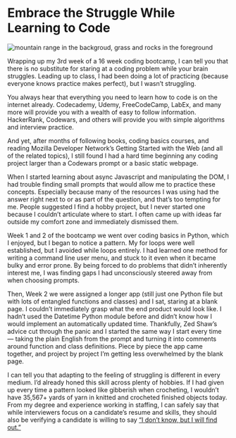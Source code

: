 # Embrace the Struggle While Learning to Code

![mountain range in the backgroud, grass and rocks in the foreground](https://images.abbeyperini.com/embrace/cover.webp)

Wrapping up my 3rd week of a 16 week coding bootcamp, I can tell you that there is no substitute for staring at a coding problem while your brain struggles. Leading up to class, I had been doing a lot of practicing (because everyone knows practice makes perfect), but I wasn’t struggling.

You always hear that everything you need to learn how to code is on the internet already. Codecademy, Udemy, FreeCodeCamp, LabEx, and many more will provide you with a wealth of easy to follow information. HackerRank, Codewars, and others will provide you with simple algorithms and interview practice.

And yet, after months of following books, coding basics courses, and reading Mozilla Developer Network’s Getting Started with the Web (and all of the related topics), I still found I had a hard time beginning any coding project larger than a Codewars prompt or a basic static webpage.

When I started learning about async Javascript and manipulating the DOM, I had trouble finding small prompts that would allow me to practice these concepts. Especially because many of the resources I was using had the answer right next to or as part of the question, and that’s too tempting for me. People suggested I find a hobby project, but I never started one because I couldn’t articulate where to start. I often came up with ideas far outside my comfort zone and immediately dismissed them.

Week 1 and 2 of the bootcamp we went over coding basics in Python, which I enjoyed, but I began to notice a pattern. My for loops were well established, but I avoided while loops entirely. I had learned one method for writing a command line user menu, and stuck to it even when it became bulky and error prone. By being forced to do problems that didn’t inherently interest me, I was finding gaps I had unconsciously steered away from when choosing prompts.

Then, Week 2 we were assigned a longer app (still just one Python file but with lots of entangled functions and classes) and I sat, staring at a blank page. I couldn’t immediately grasp what the end product would look like. I hadn’t used the Datetime Python module before and didn’t know how I would implement an automatically updated time. Thankfully, Zed Shaw’s advice cut through the panic and I started the same way I start every time — taking the plain English from the prompt and turning it into comments around function and class definitions. Piece by piece the app came together, and project by project I’m getting less overwhelmed by the blank page.

I can tell you that adapting to the feeling of struggling is different in every medium. I’d already honed this skill across plenty of hobbies. If I had given up every time a pattern looked like gibberish when crocheting, I wouldn’t have 35,567+ yards of yarn in knitted and crocheted finished objects today. From my degree and experience working in staffing, I can safely say that while interviewers focus on a candidate’s resume and skills, they should also be verifying a candidate is willing to say [“I don’t know, but I will find out.”](https://www.edsurge.com/news/2019-10-28-why-struggle-is-essential-for-the-brain-and-our-lives)
